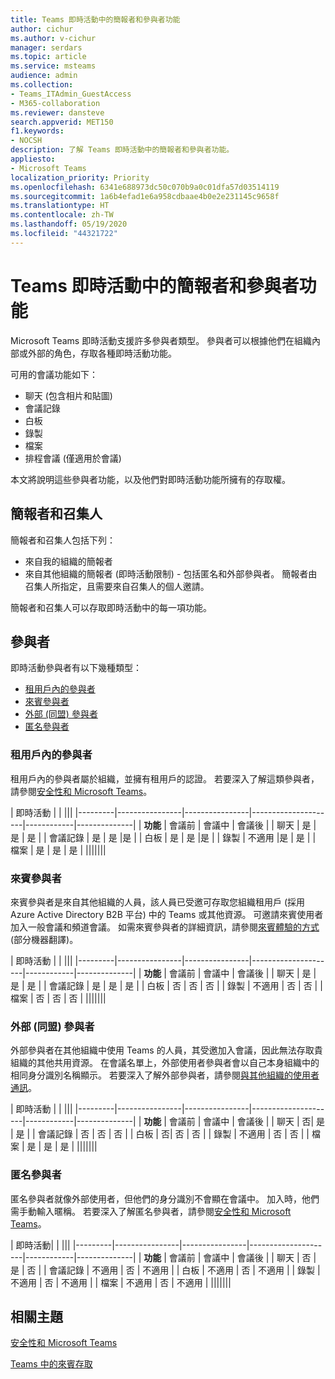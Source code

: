 ```yaml
---
title: Teams 即時活動中的簡報者和參與者功能
author: cichur
ms.author: v-cichur
manager: serdars
ms.topic: article
ms.service: msteams
audience: admin
ms.collection:
- Teams_ITAdmin_GuestAccess
- M365-collaboration
ms.reviewer: dansteve
search.appverid: MET150
f1.keywords:
- NOCSH
description: 了解 Teams 即時活動中的簡報者和參與者功能。
appliesto:
- Microsoft Teams
localization_priority: Priority
ms.openlocfilehash: 6341e688973dc50c070b9a0c01dfa57d03514119
ms.sourcegitcommit: 1a6b4efad1e6a958cdbaae4b0e2e231145c9658f
ms.translationtype: HT
ms.contentlocale: zh-TW
ms.lasthandoff: 05/19/2020
ms.locfileid: "44321722"
---
```

<a name="presenter-and-participant-capabilities-in-a-teams-live-event"></a>Teams 即時活動中的簡報者和參與者功能
======================================================

Microsoft Teams 即時活動支援許多參與者類型。 參與者可以根據他們在組織內部或外部的角色，存取各種即時活動功能。

可用的會議功能如下：

- 聊天 (包含相片和貼圖)
- 會議記錄
- 白板
- 錄製
- 檔案
- 排程會議 (僅適用於會議)

本文將說明這些參與者功能，以及他們對即時活動功能所擁有的存取權。

## <a name="presenters-and-organizers"></a>簡報者和召集人

簡報者和召集人包括下列：

- 來自我的組織的簡報者
- 來自其他組織的簡報者 (即時活動限制) - 包括匿名和外部參與者。 簡報者由召集人所指定，且需要來自召集人的個人邀請。

簡報者和召集人可以存取即時活動中的每一項功能。

## <a name="participants"></a>參與者

即時活動參與者有以下幾種類型：

- [租用戶內的參與者](#in-tenant-participant)
- [來賓參與者](#guest-participant)
- [外部 (同盟) 參與者](#external-federated-participant)
- [匿名參與者](#anonymous-participant)

### <a name="in-tenant-participant"></a>租用戶內的參與者

租用戶內的參與者屬於組織，並擁有租用戶的認證。 若要深入了解這類參與者，請參閱[安全性和 Microsoft Teams](teams-security-guide.md#participant-types)。

| 即時活動 |  | |||
|---------|----------------|----------------|---------------------|------------|--------------|
|  **功能**       | 會議前 | 會議中 | 會議後 |
| 聊天 | 是 | 是 | 是 |
| 會議記錄 | 是 | 是 |是 |
| 白板 | 是 | 是 |是 |
| 錄製 | 不適用 |是 | 是 |
| 檔案 | 是 | 是 | 是 |
|||||||


### <a name="guest-participant"></a>來賓參與者

來賓參與者是來自其他組織的人員，該人員已受邀可存取您組織租用戶 (採用 Azure Active Directory B2B 平台) 中的 Teams 或其他資源。 可邀請來賓使用者加入一般會議和頻道會議。 如需來賓參與者的詳細資訊，請參閱[來賓體驗的方式](guest-experience.md#comparison-of-team-member-and-guest-capabilities) (部分機器翻譯)。

| 即時活動  | | |||
|---------|----------------|----------------|---------------------|------------|--------------|
| **功能**        | 會議前 | 會議中 | 會議後 |
| 聊天 | 是 | 是 | 是 |
| 會議記錄 | 是 | 是 | 是 |
| 白板 | 否 | 否 | 否 |
| 錄製 | 不適用 | 否 | 否 |
| 檔案 | 否 | 否 | 否 |
|||||||


### <a name="external-federated-participant"></a>外部 (同盟) 參與者

外部參與者在其他組織中使用 Teams 的人員，其受邀加入會議，因此無法存取貴組織的其他共用資源。 在會議名單上，外部使用者參與者會以自己本身組織中的相同身分識別名稱顯示。 若要深入了解外部參與者，請參閱[與其他組織的使用者通訊](communicate-with-users-from-other-organizations.md#external-access)。

| 即時活動 |  | |||
|---------|----------------|----------------|---------------------|------------|--------------|
|  **功能**         | 會議前 | 會議中 | 會議後 |
| 聊天 | 否| 是 | 是 |
| 會議記錄 | 否 | 否 | 否 |
| 白板 | 否| 否 | 否 |
| 錄製 | 不適用 | 否 | 否 |
| 檔案 | 是 | 是 | 是 |
|||||||

### <a name="anonymous-participant"></a>匿名參與者

匿名參與者就像外部使用者，但他們的身分識別不會顯在會議中。 加入時，他們需手動輸入暱稱。 若要深入了解匿名參與者，請參閱[安全性和 Microsoft Teams](teams-security-guide.md#participant-types)。

| 即時活動|  | |||
|---------|----------------|----------------|---------------------|------------|--------------|
| **功能**        | 會議前 | 會議中 | 會議後 |
| 聊天 | 否 | 是 | 否 |
| 會議記錄 | 不適用 | 否 | 不適用 |
| 白板 | 不適用 | 否 | 不適用 |
| 錄製 | 不適用 | 否 | 不適用 |
| 檔案 | 不適用 | 否 | 不適用 |
|||||||


## <a name="related-topics"></a>相關主題

[安全性和 Microsoft Teams](teams-security-guide.md)

[Teams 中的來賓存取](guest-access.md)
